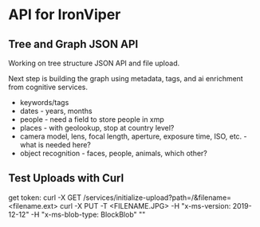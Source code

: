 # API for IronViper


## Tree and Graph JSON API

Working on tree structure JSON API and file upload.

Next step is building the graph using metadata, tags, and ai enrichment from cognitive services.

* keywords/tags
* dates - years, months
* people - need a field to store people in xmp
* places - with geolookup, stop at country level?
* camera model, lens, focal length, aperture, exposure time, ISO, etc. - what is needed here?
* object recognition - faces, people, animals, which other?


## Test Uploads with Curl

get token:
curl -X GET /services/initialize-upload?path=/&filename=<filename.ext>
curl -X PUT -T <FILENAME.JPG> -H "x-ms-version: 2019-12-12" -H "x-ms-blob-type: BlockBlob" "<SASURLHERE>"